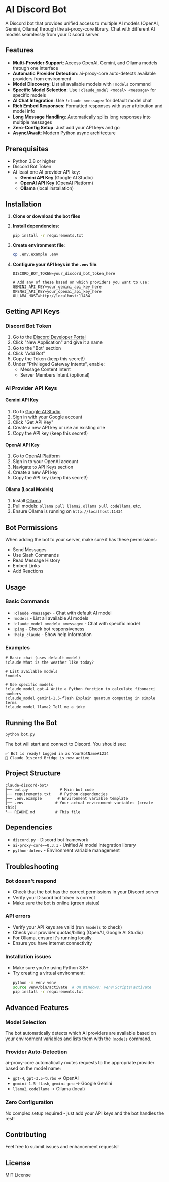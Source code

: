 # AI Discord Bot

A Discord bot that provides unified access to multiple AI models (OpenAI, Gemini, Ollama) through the ai-proxy-core library. Chat with different AI models seamlessly from your Discord server.

## Features

- **Multi-Provider Support**: Access OpenAI, Gemini, and Ollama models through one interface
- **Automatic Provider Detection**: ai-proxy-core auto-detects available providers from environment
- **Model Discovery**: List all available models with `!models` command
- **Specific Model Selection**: Use `!claude_model <model> <message>` for specific models
- **AI Chat Integration**: Use `!claude <message>` for default model chat
- **Rich Embed Responses**: Formatted responses with user attribution and model info
- **Long Message Handling**: Automatically splits long responses into multiple messages
- **Zero-Config Setup**: Just add your API keys and go
- **Async/Await**: Modern Python async architecture

## Prerequisites

- Python 3.8 or higher
- Discord Bot Token
- At least one AI provider API key:
  - **Gemini API Key** (Google AI Studio)
  - **OpenAI API Key** (OpenAI Platform) 
  - **Ollama** (local installation)

## Installation

1. **Clone or download the bot files**

2. **Install dependencies**:
   ```bash
   pip install -r requirements.txt
   ```

3. **Create environment file**:
   ```bash
   cp .env.example .env
   ```

4. **Configure your API keys in the `.env` file**:
   ```env
   DISCORD_BOT_TOKEN=your_discord_bot_token_here
   
   # Add any of these based on which providers you want to use:
   GEMINI_API_KEY=your_gemini_api_key_here
   OPENAI_API_KEY=your_openai_api_key_here
   OLLAMA_HOST=http://localhost:11434
   ```

## Getting API Keys

### Discord Bot Token

1. Go to the [Discord Developer Portal](https://discord.com/developers/applications)
2. Click "New Application" and give it a name
3. Go to the "Bot" section
4. Click "Add Bot"
5. Copy the Token (keep this secret!)
6. Under "Privileged Gateway Intents", enable:
   - Message Content Intent
   - Server Members Intent (optional)

### AI Provider API Keys

#### Gemini API Key
1. Go to [Google AI Studio](https://aistudio.google.com/)
2. Sign in with your Google account
3. Click "Get API Key"
4. Create a new API key or use an existing one
5. Copy the API key (keep this secret!)

#### OpenAI API Key
1. Go to [OpenAI Platform](https://platform.openai.com/)
2. Sign in to your OpenAI account
3. Navigate to API Keys section
4. Create a new API key
5. Copy the API key (keep this secret!)

#### Ollama (Local Models)
1. Install [Ollama](https://ollama.ai/)
2. Pull models: `ollama pull llama2`, `ollama pull codellama`, etc.
3. Ensure Ollama is running on `http://localhost:11434`

## Bot Permissions

When adding the bot to your server, make sure it has these permissions:
- Send Messages
- Use Slash Commands
- Read Message History
- Embed Links
- Add Reactions

## Usage

### Basic Commands

- `!claude <message>` - Chat with default AI model
- `!models` - List all available AI models
- `!claude_model <model> <message>` - Chat with specific model
- `!ping` - Check bot responsiveness
- `!help_claude` - Show help information

### Examples

```
# Basic chat (uses default model)
!claude What is the weather like today?

# List available models
!models

# Use specific models
!claude_model gpt-4 Write a Python function to calculate fibonacci numbers
!claude_model gemini-1.5-flash Explain quantum computing in simple terms
!claude_model llama2 Tell me a joke
```

## Running the Bot

```bash
python bot.py
```

The bot will start and connect to Discord. You should see:
```
✅ Bot is ready! Logged in as YourBotName#1234
🤖 Claude Discord Bridge is now active
```

## Project Structure

```
claude-discord-bot/
├── bot.py              # Main bot code
├── requirements.txt    # Python dependencies
├── .env.example       # Environment variable template
├── .env              # Your actual environment variables (create this)
└── README.md         # This file
```

## Dependencies

- `discord.py` - Discord bot framework
- `ai-proxy-core==0.3.1` - Unified AI model integration library
- `python-dotenv` - Environment variable management

## Troubleshooting

### Bot doesn't respond
- Check that the bot has the correct permissions in your Discord server
- Verify your Discord bot token is correct
- Make sure the bot is online (green status)

### API errors
- Verify your API keys are valid (run `!models` to check)
- Check your provider quotas/billing (OpenAI, Google AI Studio)
- For Ollama, ensure it's running locally
- Ensure you have internet connectivity

### Installation issues
- Make sure you're using Python 3.8+
- Try creating a virtual environment:
  ```bash
  python -m venv venv
  source venv/bin/activate  # On Windows: venv\Scripts\activate
  pip install -r requirements.txt
  ```

## Advanced Features

### Model Selection
The bot automatically detects which AI providers are available based on your environment variables and lists them with the `!models` command.

### Provider Auto-Detection
ai-proxy-core automatically routes requests to the appropriate provider based on the model name:
- `gpt-4`, `gpt-3.5-turbo` → OpenAI
- `gemini-1.5-flash`, `gemini-pro` → Google Gemini
- `llama2`, `codellama` → Ollama (local)

### Zero Configuration
No complex setup required - just add your API keys and the bot handles the rest!

## Contributing

Feel free to submit issues and enhancement requests!

## License

MIT License